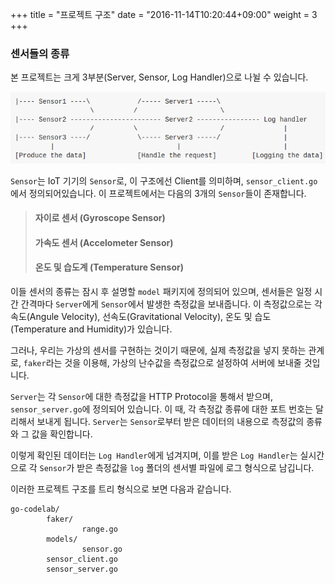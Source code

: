 +++
title = "프로젝트 구조"
date = "2016-11-14T10:20:44+09:00"
weight = 3
+++


### 센서들의 종류
본 프로젝트는 크게 3부분(Server, Sensor, Log Handler)으로 나뉠 수 있습니다.

![Alt project_structure](/img/project_structure.png)

`Sensor`는 IoT 기기의 `Sensor`로, 이 구조에선 Client를 의미하며, `sensor_client.go`에서 정의되어있습니다. 이 프로젝트에서는 다음의 3개의 `Sensor`들이 존재합니다.

> #### **자이로 센서 (Gyroscope Sensor)**
> #### **가속도 센서 (Accelometer Sensor)**
> #### **온도 및 습도계 (Temperature Sensor)**

 이들 센서의 종류는 잠시 후 설명할 `model` 패키지에 정의되어 있으며, 센서들은 일정 시간 간격마다 `Server`에게 `Sensor`에서 발생한 측정값을 보내줍니다. 이 측정값으로는 각속도(Angule Velocity), 선속도(Gravitational Velocity), 온도 및 습도(Temperature and Humidity)가 있습니다.

 그러나, 우리는 가상의 센서를 구현하는 것이기 때문에, 실제 측정값을 넣지 못하는 관계로, `faker`라는 것을 이용해, 가상의 난수값을 측정값으로 설정하여 서버에 보내줄 것입니다.

 `Server`는 각 `Sensor`에 대한 측정값을 HTTP Protocol을 통해서 받으며, `sensor_server.go`에 정의되어 있습니다. 이 때, 각 측정값 종류에 대한 포트 번호는 달리해서 보내게 됩니다. `Server`는 `Sensor`로부터 받은 데이터의 내용으로 측정값의 종류와 그 값을 확인합니다.

 이렇게 확인된 데이터는 `Log Handler`에게 넘겨지며, 이를 받은 `Log Handler`는 실시간으로 각 `Sensor`가 받은 측정값을 `log` 폴더의 센서별 파일에 로그 형식으로 남깁니다.

 이러한 프로젝트 구조를 트리 형식으로 보면 다음과 같습니다.

```
go-codelab/
        faker/
                range.go
        models/
                sensor.go
        sensor_client.go
        sensor_server.go
```